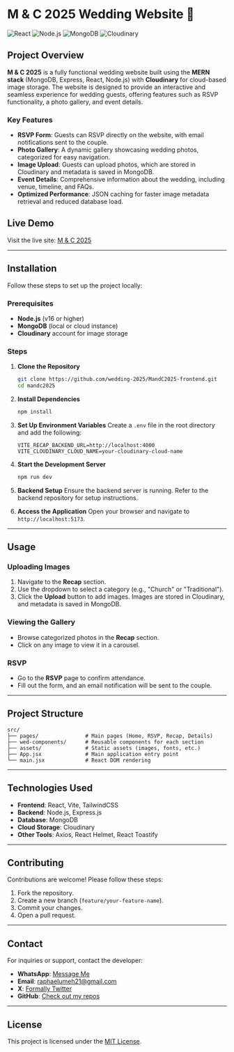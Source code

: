 # M & C 2025 Wedding Website 🎉


![React](https://img.shields.io/badge/React-18.2.0-blue?style=flat-square&logo=react)
![Node.js](https://img.shields.io/badge/Node.js-16.0.0-green?style=flat-square&logo=node.js)
![MongoDB](https://img.shields.io/badge/MongoDB-5.0.0-brightgreen?style=flat-square&logo=mongodb)
![Cloudinary](https://img.shields.io/badge/Cloudinary-Image%20Storage-blue?style=flat-square&logo=cloudinary)

## Project Overview

**M & C 2025** is a fully functional wedding website built using the **MERN stack** (MongoDB, Express, React, Node.js) with **Cloudinary** for cloud-based image storage. The website is designed to provide an interactive and seamless experience for wedding guests, offering features such as RSVP functionality, a photo gallery, and event details.

### Key Features
- **RSVP Form**: Guests can RSVP directly on the website, with email notifications sent to the couple.
- **Photo Gallery**: A dynamic gallery showcasing wedding photos, categorized for easy navigation.
- **Image Upload**: Guests can upload photos, which are stored in Cloudinary and metadata is saved in MongoDB.
- **Event Details**: Comprehensive information about the wedding, including venue, timeline, and FAQs.
- **Optimized Performance**: JSON caching for faster image metadata retrieval and reduced database load.

## Live Demo
Visit the live site: [M & C 2025](https://mandc2025.org)

---

## Installation

Follow these steps to set up the project locally:

### Prerequisites
- **Node.js** (v16 or higher)
- **MongoDB** (local or cloud instance)
- **Cloudinary** account for image storage

### Steps
1. **Clone the Repository**
   ```bash
   git clone https://github.com/wedding-2025/MandC2025-frontend.git
   cd mandc2025
   ```

2. **Install Dependencies**
   ```bash
   npm install
   ```

3. **Set Up Environment Variables**
   Create a `.env` file in the root directory and add the following:
   ```env
   VITE_RECAP_BACKEND_URL=http://localhost:4000
   VITE_CLOUDINARY_CLOUD_NAME=your-cloudinary-cloud-name
   ```

4. **Start the Development Server**
   ```bash
   npm run dev
   ```

5. **Backend Setup**
   Ensure the backend server is running. Refer to the backend repository for setup instructions.

6. **Access the Application**
   Open your browser and navigate to `http://localhost:5173`.

---

## Usage

### Uploading Images
1. Navigate to the **Recap** section.
2. Use the dropdown to select a category (e.g., "Church" or "Traditional").
3. Click the **Upload** button to add images. Images are stored in Cloudinary, and metadata is saved in MongoDB.

### Viewing the Gallery
- Browse categorized photos in the **Recap** section.
- Click on any image to view it in a carousel.

### RSVP
- Go to the **RSVP** page to confirm attendance.
- Fill out the form, and an email notification will be sent to the couple.

---

## Project Structure

```
src/
├── pages/               # Main pages (Home, RSVP, Recap, Details)
├── wed-components/      # Reusable components for each section
├── assets/              # Static assets (images, fonts, etc.)
├── App.jsx              # Main application entry point
└── main.jsx             # React DOM rendering
```

---

## Technologies Used

- **Frontend**: React, Vite, TailwindCSS
- **Backend**: Node.js, Express.js
- **Database**: MongoDB
- **Cloud Storage**: Cloudinary
- **Other Tools**: Axios, React Helmet, React Toastify

---

## Contributing

Contributions are welcome! Please follow these steps:
1. Fork the repository.
2. Create a new branch (`feature/your-feature-name`).
3. Commit your changes.
4. Open a pull request.

---

## Contact

For inquiries or support, contact the developer:
- **WhatsApp**: [Message Me](https://wa.me/message/CHA5YYYVU65EM1)
- **Email**: raphaelumeh21@gmail.com
- **X**: [Formally Twitter](https://x.com/dubem_umeh)
- **GitHub**: [Check out my repos](https://github.com/Dubem-Umeh-Raphael)

---

## License

This project is licensed under the [MIT License](LICENSE).